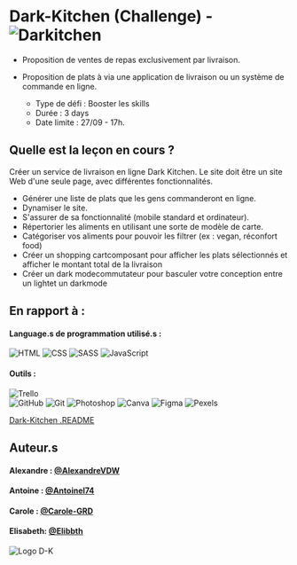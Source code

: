 # Dark-Kitchen (Challenge)  - ![Darkitchen](https://antoinel74.github.io/Dark-Kitchen)

- Proposition de ventes de repas exclusivement par livraison.
- Proposition de plats à via une application de livraison ou un système de commande en ligne.


    - Type de défi : Booster les skills
    - Durée : 3 days
    - Date limite : 27/09 - 17h.
    

## Quelle est la leçon en cours ?

Créer un service de livraison en ligne Dark Kitchen. 
Le site doit être un site Web d'une seule page, avec différentes fonctionnalités.

- Générer une liste de plats que les gens commanderont en ligne.
- Dynamiser le site.
- S'assurer de sa fonctionnalité (mobile standard et ordinateur).
- Répertorier les aliments en utilisant une sorte de modèle de carte.
- Catégoriser vos aliments pour pouvoir les filtrer (ex : vegan, réconfort food)
- Créer un shopping cartcomposant pour afficher les plats sélectionnés et afficher le montant total de la livraison
- Créer un dark modecommutateur pour basculer votre conception entre un lightet un darkmode
## En rapport à :

#### Language.s de programmation utilisé.s :

![HTML](https://img.shields.io/badge/HTML5-E34F26?style=for-the-badge&logo=html5&logoColor=white)
![CSS](https://img.shields.io/badge/CSS3-1572B6?style=for-the-badge&logo=css3&logoColor=white)
![SASS](https://img.shields.io/badge/Sass-CC6699?style=for-the-badge&logo=sass&logoColor=white)
![JavaScript](https://img.shields.io/badge/JavaScript-323330?style=for-the-badge&logo=javascript&logoColor=F7DF1E)

#### Outils :

![Trello](https://img.shields.io/badge/Trello-0052CC?style=for-the-badge&logo=trello&logoColor=white)    
![GitHub](https://img.shields.io/badge/GitHub-100000?style=for-the-badge&logo=github&logoColor=white)
![Git](https://img.shields.io/badge/GIT-E44C30?style=for-the-badge&logo=git&logoColor=white)
![Photoshop](https://img.shields.io/badge/Adobe%20Photoshop-31A8FF?style=for-the-badge&logo=Adobe%20Photoshop&logoColor=black)
![Canva](https://img.shields.io/badge/Canva-%2300C4CC.svg?&style=for-the-badge&logo=Canva&logoColor=white)
![Figma](https://img.shields.io/badge/Figma-F24E1E?style=for-the-badge&logo=figma&logoColor=white)
![Pexels](https://img.shields.io/badge/Pexels-05A081?style=for-the-badge&logo=pexels&logoColor=white)

[Dark-Kitchen .README](https://github.com/becodeorg/CRL-KELLER-6/blob/main/1.TRAIL/2.The-Hill/1.DOM/7.Dark-Kitchen/readme.md)


## Auteur.s

#### Alexandre : [@AlexandreVDW](https://github.com/AlexandreVDW)
#### Antoine : [@Antoinel74](https://github.com/antoinel74)
#### Carole : [@Carole-GRD](https://github.com/Carole-GRD)
#### Elisabeth: [@Elibbth](https://github.com/Elibbth) 

![Logo D-K](https://scontent.fcrl2-1.fna.fbcdn.net/v/t39.30808-6/277574351_411485820930691_6655364937035315270_n.jpg?_nc_cat=102&ccb=1-7&_nc_sid=a2f6c7&_nc_ohc=opFuzhrrkGYAX__Qx9C&_nc_ht=scontent.fcrl2-1.fna&oh=00_AfDxbytpZIXtlk-kdog8vKHZOUs0-cGlt3S5YB1BqUXQOw&oe=65196B93)


